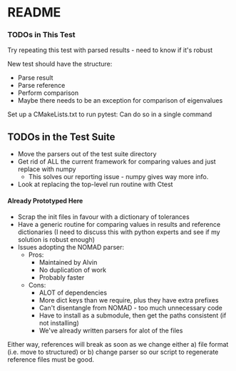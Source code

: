 # README

### TODOs in This Test
Try repeating this test with parsed results - need to know if it's robust 

New test should have the structure:
* Parse result
* Parse reference
* Perform comparison
* Maybe there needs to be an exception for comparison of eigenvalues 

Set up a CMakeLists.txt to run pytest: Can do so in a single command

## TODOs in the Test Suite
* Move the parsers out of the test suite directory
* Get rid of ALL the current framework for comparing values and just replace with numpy
    * This solves our reporting issue - numpy gives way more info. 
* Look at replacing the top-level run routine with Ctest
  
#### Already Prototyped Here 
* Scrap the init files in favour with a dictionary of tolerances 
* Have a generic routine for comparing values in results and reference dictionaries (I need to discuss this with python experts and see if my solution is robust enough)
* Issues adopting the NOMAD parser:
    * Pros: 
      * Maintained by Alvin
      * No duplication of work   
      * Probably faster
    * Cons:
      * ALOT of dependencies
      * More dict keys than we require, plus they have extra prefixes   
      * Can't disentangle from NOMAD - too much unnecessary code
      * Have to install as a submodule, then get the paths consistent (if not installing)  
      * We've already written parsers for alot of the files

Either way, references will break as soon as we change either a) file format (i.e. move to structured) or b) change parser
so our script to regenerate reference files must be good. 
    
